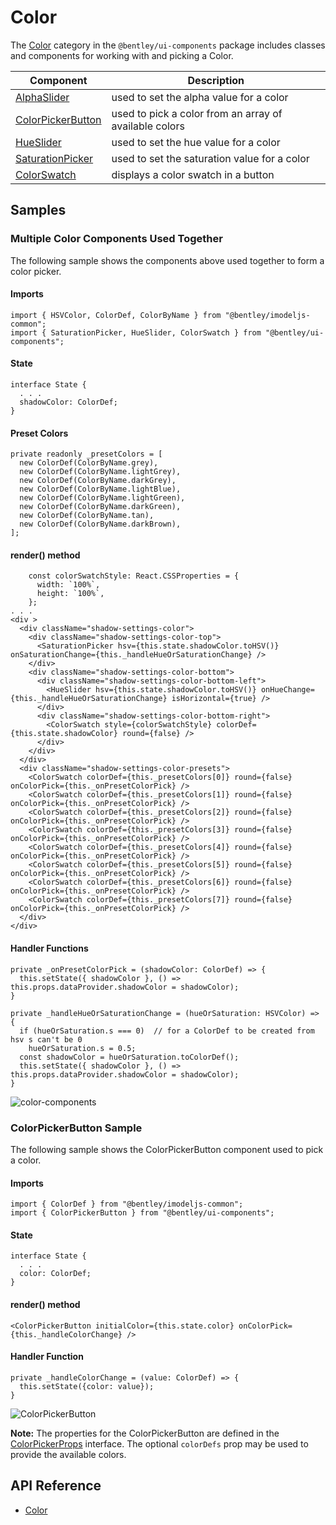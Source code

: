 # Color

The [Color]($ui-components:Color) category in the `@bentley/ui-components` package includes
classes and components for working with and picking a Color.

|Component|Description
|-----|-----
|[AlphaSlider]($ui-components)|used to set the alpha value for a color
|[ColorPickerButton]($ui-components)|used to pick a color from an array of available colors
|[HueSlider]($ui-components)|used to set the hue value for a color
|[SaturationPicker]($ui-components)|used to set the saturation value for a color
|[ColorSwatch]($ui-components)|displays a color swatch in a button

## Samples

### Multiple Color Components Used Together

The following sample shows the components above used together to form a color picker.

#### Imports

```tsx
import { HSVColor, ColorDef, ColorByName } from "@bentley/imodeljs-common";
import { SaturationPicker, HueSlider, ColorSwatch } from "@bentley/ui-components";
```

#### State

```tsx
interface State {
  . . .
  shadowColor: ColorDef;
}
```

#### Preset Colors

```tsx
private readonly _presetColors = [
  new ColorDef(ColorByName.grey),
  new ColorDef(ColorByName.lightGrey),
  new ColorDef(ColorByName.darkGrey),
  new ColorDef(ColorByName.lightBlue),
  new ColorDef(ColorByName.lightGreen),
  new ColorDef(ColorByName.darkGreen),
  new ColorDef(ColorByName.tan),
  new ColorDef(ColorByName.darkBrown),
];
```

#### render() method

```tsx
    const colorSwatchStyle: React.CSSProperties = {
      width: `100%`,
      height: `100%`,
    };
. . .
<div >
  <div className="shadow-settings-color">
    <div className="shadow-settings-color-top">
      <SaturationPicker hsv={this.state.shadowColor.toHSV()} onSaturationChange={this._handleHueOrSaturationChange} />
    </div>
    <div className="shadow-settings-color-bottom">
      <div className="shadow-settings-color-bottom-left">
        <HueSlider hsv={this.state.shadowColor.toHSV()} onHueChange={this._handleHueOrSaturationChange} isHorizontal={true} />
      </div>
      <div className="shadow-settings-color-bottom-right">
        <ColorSwatch style={colorSwatchStyle} colorDef={this.state.shadowColor} round={false} />
      </div>
    </div>
  </div>
  <div className="shadow-settings-color-presets">
    <ColorSwatch colorDef={this._presetColors[0]} round={false} onColorPick={this._onPresetColorPick} />
    <ColorSwatch colorDef={this._presetColors[1]} round={false} onColorPick={this._onPresetColorPick} />
    <ColorSwatch colorDef={this._presetColors[2]} round={false} onColorPick={this._onPresetColorPick} />
    <ColorSwatch colorDef={this._presetColors[3]} round={false} onColorPick={this._onPresetColorPick} />
    <ColorSwatch colorDef={this._presetColors[4]} round={false} onColorPick={this._onPresetColorPick} />
    <ColorSwatch colorDef={this._presetColors[5]} round={false} onColorPick={this._onPresetColorPick} />
    <ColorSwatch colorDef={this._presetColors[6]} round={false} onColorPick={this._onPresetColorPick} />
    <ColorSwatch colorDef={this._presetColors[7]} round={false} onColorPick={this._onPresetColorPick} />
  </div>
</div>
```

#### Handler Functions

```tsx
private _onPresetColorPick = (shadowColor: ColorDef) => {
  this.setState({ shadowColor }, () => this.props.dataProvider.shadowColor = shadowColor);
}

private _handleHueOrSaturationChange = (hueOrSaturation: HSVColor) => {
  if (hueOrSaturation.s === 0)  // for a ColorDef to be created from hsv s can't be 0
    hueOrSaturation.s = 0.5;
  const shadowColor = hueOrSaturation.toColorDef();
  this.setState({ shadowColor }, () => this.props.dataProvider.shadowColor = shadowColor);
}
```

![color-components](./images/color-components.png "Color Components")

### ColorPickerButton Sample

The following sample shows the ColorPickerButton component used to pick a color.

#### Imports

```tsx
import { ColorDef } from "@bentley/imodeljs-common";
import { ColorPickerButton } from "@bentley/ui-components";
```

#### State

```tsx
interface State {
  . . .
  color: ColorDef;
}
```

#### render() method

```tsx
<ColorPickerButton initialColor={this.state.color} onColorPick={this._handleColorChange} />
```

#### Handler Function

```tsx
private _handleColorChange = (value: ColorDef) => {
  this.setState({color: value});
}
```

![ColorPickerButton](./images/ColorPickerButton.png "ColorPickerButton Component")

**Note:** The properties for the ColorPickerButton are defined in the [ColorPickerProps]($ui-components) interface. The optional `colorDefs` prop may be used to provide the available colors.

## API Reference

- [Color]($ui-components:Color)
